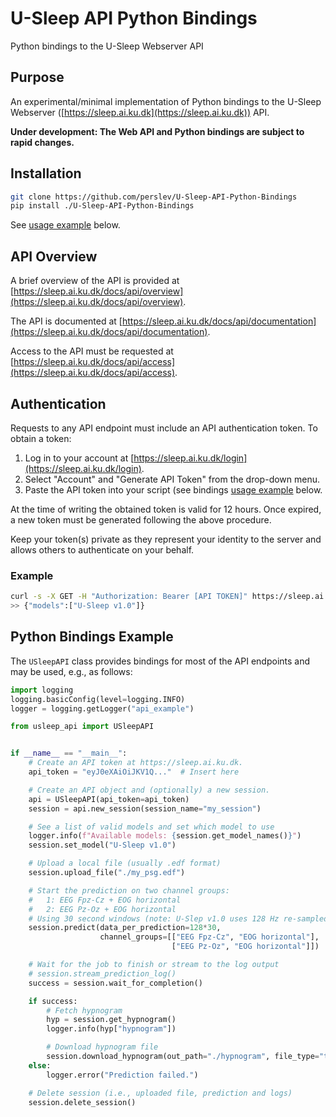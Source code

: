 # U-Sleep API Python Bindings
Python bindings to the U-Sleep Webserver API


## Purpose
An experimental/minimal implementation of Python bindings to the U-Sleep Webserver ([https://sleep.ai.ku.dk](https://sleep.ai.ku.dk)) API.

**Under development: The Web API and Python bindings are subject to rapid changes.**

## Installation
```bash
git clone https://github.com/perslev/U-Sleep-API-Python-Bindings
pip install ./U-Sleep-API-Python-Bindings
```

See [usage example](#python-bindings-example) below.

## API Overview

A brief overview of the API is provided at [https://sleep.ai.ku.dk/docs/api/overview](https://sleep.ai.ku.dk/docs/api/overview).

The API is documented at [https://sleep.ai.ku.dk/docs/api/documentation](https://sleep.ai.ku.dk/docs/api/documentation).

Access to the API must be requested at [https://sleep.ai.ku.dk/docs/api/access](https://sleep.ai.ku.dk/docs/api/access).

## Authentication
Requests to any API endpoint must include an API authentication token. To obtain a token:

1. Log in to your account at [https://sleep.ai.ku.dk/login](https://sleep.ai.ku.dk/login).
2. Select "Account" and "Generate API Token" from the drop-down menu.
3. Paste the API token into your script (see bindings [usage example](#python-bindings-example) below.

At the time of writing the obtained token is valid for 12 hours. Once expired, a new token must be generated following the above procedure.

Keep your token(s) private as they represent your identity to the server and allows others to authenticate on your behalf.

### Example

```bash
curl -s -X GET -H "Authorization: Bearer [API TOKEN]" https://sleep.ai.ku.dk/api/v1/info/model_names
>> {"models":["U-Sleep v1.0"]}
```

## Python Bindings Example

The `USleepAPI` class provides bindings for most of the API endpoints and may be used, e.g., as follows:

```python
import logging
logging.basicConfig(level=logging.INFO)
logger = logging.getLogger("api_example")

from usleep_api import USleepAPI


if __name__ == "__main__":
    # Create an API token at https://sleep.ai.ku.dk.
    api_token = "eyJ0eXAiOiJKV1Q..."  # Insert here

    # Create an API object and (optionally) a new session.
    api = USleepAPI(api_token=api_token)
    session = api.new_session(session_name="my_session")

    # See a list of valid models and set which model to use
    logger.info(f"Available models: {session.get_model_names()}")
    session.set_model("U-Sleep v1.0")

    # Upload a local file (usually .edf format)
    session.upload_file("./my_psg.edf")

    # Start the prediction on two channel groups:
    #   1: EEG Fpz-Cz + EOG horizontal
    #   2: EEG Pz-Oz + EOG horizontal
    # Using 30 second windows (note: U-Slep v1.0 uses 128 Hz re-sampled signals)
    session.predict(data_per_prediction=128*30,
                    channel_groups=[["EEG Fpz-Cz", "EOG horizontal"],
                                    ["EEG Pz-Oz", "EOG horizontal"]])

    # Wait for the job to finish or stream to the log output
    # session.stream_prediction_log()
    success = session.wait_for_completion()

    if success:
        # Fetch hypnogram
        hyp = session.get_hypnogram()
        logger.info(hyp["hypnogram"])

        # Download hypnogram file
        session.download_hypnogram(out_path="./hypnogram", file_type="tsv")
    else:
        logger.error("Prediction failed.")

    # Delete session (i.e., uploaded file, prediction and logs)
    session.delete_session()
```